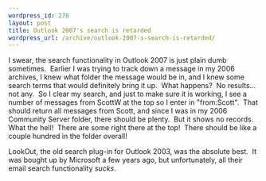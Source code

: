 ```yaml
--- 
wordpress_id: 278
layout: post
title: Outlook 2007's search is retarded
wordpress_url: /archive/outlook-2007-s-search-is-retarded/
---
```


<p>I swear, the search functionality in Outlook 2007 is just plain dumb sometimes.&nbsp; Earlier I was trying to track down a message in my 2006 archives, I knew what folder the message would be in, and I knew some search terms that would definitely bring it up.&nbsp; What happens?&nbsp; No results... not any.&nbsp; So I clear my search, and just to make sure it is working, I see a number of messages from ScottW at the top so I enter in &quot;from:Scott&quot;.&nbsp; That should return all messages from Scott, and since I was in my 2006 Community Server folder, there should be plenty.&nbsp; But it shows no records.&nbsp; What the hell!&nbsp; There are some right there at the top!&nbsp; There should be like a couple hundred in the folder overall!</p> <p>LookOut, the old search plug-in for Outlook 2003, was the absolute best.&nbsp; It was bought up by Microsoft a few years ago, but unfortunately, all their email search functionality <em>sucks</em>.</p>
         
